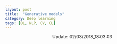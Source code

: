 ```yaml
---
layout: post
title:  "Generative models"
category: Deep learning
tags: [DL, NLP, CV, CL]
---
```





<center> Update: 02/03/2018_18:03:03</center>

  	
